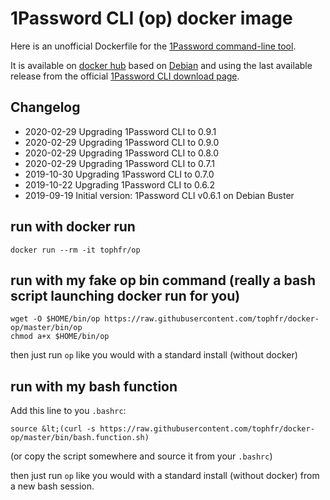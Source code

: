 # 1Password CLI (op) docker image

Here is an unofficial Dockerfile for the [1Password command-line tool][ophomepage].

It is available on [docker hub][dockerhubpage] based on [Debian][debianhubpage] and using the last available release from the official [1Password CLI download page][opdlpage].

## Changelog

- 2020-02-29 Upgrading 1Password CLI to 0.9.1
- 2020-02-29 Upgrading 1Password CLI to 0.9.0
- 2020-02-29 Upgrading 1Password CLI to 0.8.0
- 2020-02-29 Upgrading 1Password CLI to 0.7.1
- 2019-10-30 Upgrading 1Password CLI to 0.7.0
- 2019-10-22 Upgrading 1Password CLI to 0.6.2
- 2019-09-19 Initial version: 1Password CLI v0.6.1 on Debian Buster

## run with docker run

    docker run --rm -it tophfr/op

## run with my fake op bin command (really a bash script launching docker run for you)

    wget -O $HOME/bin/op https://raw.githubusercontent.com/tophfr/docker-op/master/bin/op
    chmod a+x $HOME/bin/op

then just run `op` like you would with a standard install (without docker)

## run with my bash function

Add this line to you `.bashrc`:

    source &lt;(curl -s https://raw.githubusercontent.com/tophfr/docker-op/master/bin/bash.function.sh)

(or copy the script somewhere and source it from your `.bashrc`)

then just run `op` like you would with a standard install (without docker) from a new bash session.

  [ophomepage]: https://support.1password.com/command-line-getting-started "1Password command-line tool"
  [opdlpage]: https://app-updates.agilebits.com/product_history/CLI "1Password CLI downloads"
  [dockerhubpage]: https://hub.docker.com/r/tophfr/op "1Password CLI (op) hub page"
  [debianhubpage]: https://hub.docker.com/_/debian "Docker Official Images hub page"

